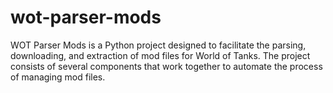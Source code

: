 # wot-parser-mods
WOT Parser Mods is a Python project designed to facilitate the parsing, downloading, and extraction of mod files for World of Tanks. The project consists of several components that work together to automate the process of managing mod files.
